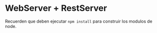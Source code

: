 # WebServer + RestServer

Recuerden que deben ejecutar ```npm install``` para construir los modulos de node.